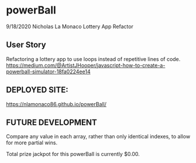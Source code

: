 # powerBall
9/18/2020
Nicholas La Monaco
Lottery App Refactor

## User Story
Refactoring a lottery app to use loops instead of repetitive lines of code. 
https://medium.com/@ArtistJHooper/javascript-how-to-create-a-powerball-simulator-18fa0224ee14

## DEPLOYED SITE:
https://nlamonaco86.github.io/powerBall/

## FUTURE DEVELOPMENT
Compare any value in each array, rather than only identical indexes, to allow for more partial wins.

Total prize jackpot for this powerBall is currently $0.00.
